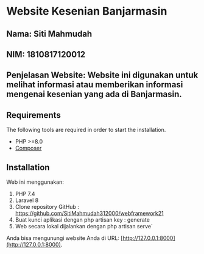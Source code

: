 
# Website Kesenian Banjarmasin
## Nama: Siti Mahmudah
## NIM: 1810817120012
## Penjelasan Website: Website ini digunakan untuk melihat informasi atau memberikan informasi mengenai kesenian yang ada di Banjarmasin. 

## Requirements

The following tools are required in order to start the installation.

- PHP >=8.0
- [Composer](https://getcomposer.org/download/)

## Installation

Web ini menggunakan:
1.  PHP 7.4
2. Laravel 8
3. Clone repository GitHub : https://github.com/SitiMahmudah312000/webframework21
4. Buat kunci aplikasi dengan php artisan key : generate
5. Web secara lokal dijalankan dengan php artisan serve`

Anda bisa mengunungi website Anda di URL: [http://127.0.0.1:8000](http://127.0.0.1:8000).
